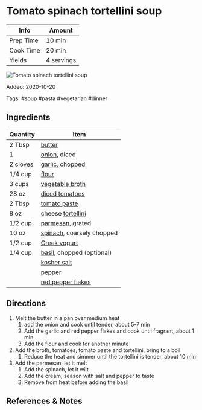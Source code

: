 # Tomato spinach tortellini soup

| Info      | Amount     |
| --------- | ---------- |
| Prep Time | 10 min     |
| Cook Time | 20 min     |
| Yields    | 4 servings |

![Tomato spinach tortellini soup](../_assets/tomato-spinach-tortellini-soup.jpg)

Added: 2020-10-20

Tags: #soup #pasta #vegetarian #dinner

## Ingredients

| Quantity | Item                                                      |
| -------- | --------------------------------------------------------- |
| 2 Tbsp   | [butter](../_ingredients/butter.md)                       |
| 1        | [onion](../_ingredients/onion.md), diced                  |
| 2 cloves | [garlic](../_ingredients/garlic.md), chopped              |
| 1/4 cup  | [flour](../_ingredients/flour.md)                         |
| 3 cups   | [vegetable broth](../_ingredients/vegetable-broth.md)     |
| 28 oz    | [diced tomatoes](../_ingredients/diced-tomatoes.md)       |
| 2 Tbsp   | [tomato paste](../_ingredients/tomato-paste.md)           |
| 8 oz     | cheese [tortellini](../_ingredients/tortellini.md)        |
| 1/2 cup  | [parmesan](../_ingredients/parmesan.md), grated           |
| 10 oz    | [spinach](../_ingredients/spinach.md), coarsely chopped   |
| 1/2 cup  | [Greek yogurt](../_ingredients/greek-yogurt.md)           |
| 1/4 cup  | [basil](../_ingredients/basil.md), chopped (optional)     |
|          | [kosher salt](../_ingredients/kosher-salt.md)             |
|          | [pepper](../_ingredients/pepper.md)                       |
|          | [red pepper flakes](../_ingredients/red-pepper-flakes.md) |

## Directions

1. Melt the butter in a pan over medium heat
   1. add the onion and cook until tender, about 5-7 min
   2. Add the garlic and red pepper flakes and cook until fragrant, about 1 min
   3. Add the flour and cook for another minute
2. Add the broth, tomatoes, tomato paste and tortellini, bring to a boil
   1. Reduce the heat and simmer until the tortellini is tender, about 10 min
3. Add the parmesan, let it melt
   1. Add the spinach, let it wilt
   2. Add the cream, season with salt and pepper to taste
   3. Remove from heat before adding the basil

## References & Notes

[^1]: [Original recipe](https://www.closetcooking.com/creamy-parmesan-tomato-and-spinach/)
